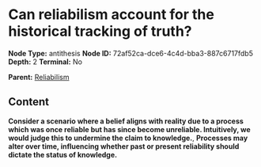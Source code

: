 # Can reliabilism account for the historical tracking of truth?

**Node Type:** antithesis
**Node ID:** 72af52ca-dce6-4c4d-bba3-887c6717fdb5
**Depth:** 2
**Terminal:** No

**Parent:** [Reliabilism](reliabilism.md)

## Content

**Consider a scenario where a belief aligns with reality due to a process which was once reliable but has since become unreliable. Intuitively, we would judge this to undermine the claim to knowledge.**, **Processes may alter over time, influencing whether past or present reliability should dictate the status of knowledge.**
